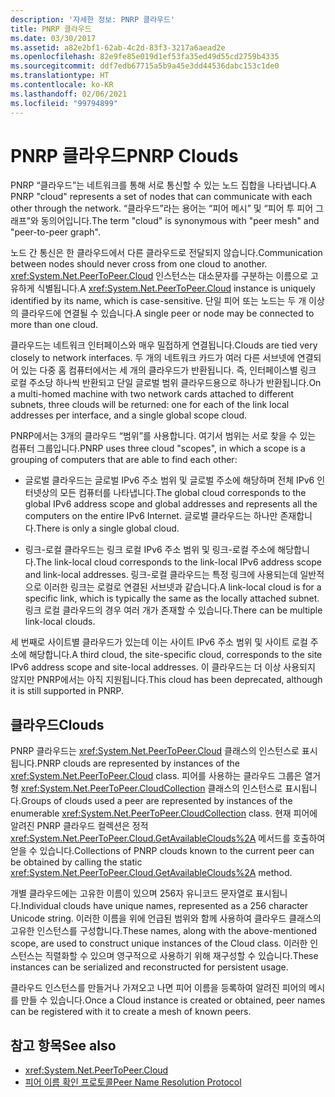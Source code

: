 ```yaml
---
description: '자세한 정보: PNRP 클라우드'
title: PNRP 클라우드
ms.date: 03/30/2017
ms.assetid: a82e2bf1-62ab-4c2d-83f3-3217a6aead2e
ms.openlocfilehash: 82e9fe85e019d1ef53fa35ed49d55cd2759b4335
ms.sourcegitcommit: ddf7edb67715a5b9a45e3dd44536dabc153c1de0
ms.translationtype: HT
ms.contentlocale: ko-KR
ms.lasthandoff: 02/06/2021
ms.locfileid: "99794899"
---
```

# <a name="pnrp-clouds"></a><span data-ttu-id="dfebe-103">PNRP 클라우드</span><span class="sxs-lookup"><span data-stu-id="dfebe-103">PNRP Clouds</span></span>

<span data-ttu-id="dfebe-104">PNRP “클라우드”는 네트워크를 통해 서로 통신할 수 있는 노드 집합을 나타냅니다.</span><span class="sxs-lookup"><span data-stu-id="dfebe-104">A PNRP "cloud" represents a set of nodes that can communicate with each other through the network.</span></span> <span data-ttu-id="dfebe-105">“클라우드”라는 용어는 “피어 메시” 및 “피어 투 피어 그래프”와 동의어입니다.</span><span class="sxs-lookup"><span data-stu-id="dfebe-105">The term "cloud" is synonymous with "peer mesh" and "peer-to-peer graph".</span></span>  
  
 <span data-ttu-id="dfebe-106">노드 간 통신은 한 클라우드에서 다른 클라우드로 전달되지 않습니다.</span><span class="sxs-lookup"><span data-stu-id="dfebe-106">Communication between nodes should never cross from one cloud to another.</span></span> <span data-ttu-id="dfebe-107"><xref:System.Net.PeerToPeer.Cloud> 인스턴스는 대소문자를 구분하는 이름으로 고유하게 식별됩니다.</span><span class="sxs-lookup"><span data-stu-id="dfebe-107">A <xref:System.Net.PeerToPeer.Cloud> instance is uniquely identified by its name, which is case-sensitive.</span></span> <span data-ttu-id="dfebe-108">단일 피어 또는 노드는 두 개 이상의 클라우드에 연결될 수 있습니다.</span><span class="sxs-lookup"><span data-stu-id="dfebe-108">A single peer or node may be connected to more than one cloud.</span></span>  
  
 <span data-ttu-id="dfebe-109">클라우드는 네트워크 인터페이스와 매우 밀접하게 연결됩니다.</span><span class="sxs-lookup"><span data-stu-id="dfebe-109">Clouds are tied very closely to network interfaces.</span></span>  <span data-ttu-id="dfebe-110">두 개의 네트워크 카드가 여러 다른 서브넷에 연결되어 있는 다중 홈 컴퓨터에서는 세 개의 클라우드가 반환됩니다. 즉, 인터페이스별 링크 로컬 주소당 하나씩 반환되고 단일 글로벌 범위 클라우드용으로 하나가 반환됩니다.</span><span class="sxs-lookup"><span data-stu-id="dfebe-110">On a multi-homed machine with two network cards attached to different subnets, three clouds will be returned: one for each of the link local addresses per interface, and a single global scope cloud.</span></span>  
  
 <span data-ttu-id="dfebe-111">PNRP에서는 3개의 클라우드 “범위”를 사용합니다. 여기서 범위는 서로 찾을 수 있는 컴퓨터 그룹입니다.</span><span class="sxs-lookup"><span data-stu-id="dfebe-111">PNRP uses three cloud "scopes", in which a scope is a grouping of computers that are able to find each other:</span></span>  
  
- <span data-ttu-id="dfebe-112">글로벌 클라우드는 글로벌 IPv6 주소 범위 및 글로벌 주소에 해당하며 전체 IPv6 인터넷상의 모든 컴퓨터를 나타냅니다.</span><span class="sxs-lookup"><span data-stu-id="dfebe-112">The global cloud corresponds to the global IPv6 address scope and global addresses and represents all the computers on the entire IPv6 Internet.</span></span> <span data-ttu-id="dfebe-113">글로벌 클라우드는 하나만 존재합니다.</span><span class="sxs-lookup"><span data-stu-id="dfebe-113">There is only a single global cloud.</span></span>  
  
- <span data-ttu-id="dfebe-114">링크-로컬 클라우드는 링크 로컬 IPv6 주소 범위 및 링크-로컬 주소에 해당합니다.</span><span class="sxs-lookup"><span data-stu-id="dfebe-114">The link-local cloud corresponds to the link-local IPv6 address scope and link-local addresses.</span></span> <span data-ttu-id="dfebe-115">링크-로컬 클라우드는 특정 링크에 사용되는데 일반적으로 이러한 링크는 로컬로 연결된 서브넷과 같습니다.</span><span class="sxs-lookup"><span data-stu-id="dfebe-115">A link-local cloud is for a specific link, which is typically the same as the locally attached subnet.</span></span> <span data-ttu-id="dfebe-116">링크 로컬 클라우드의 경우 여러 개가 존재할 수 있습니다.</span><span class="sxs-lookup"><span data-stu-id="dfebe-116">There can be multiple link-local clouds.</span></span>  
  
 <span data-ttu-id="dfebe-117">세 번째로 사이트별 클라우드가 있는데 이는 사이트 IPv6 주소 범위 및 사이트 로컬 주소에 해당합니다.</span><span class="sxs-lookup"><span data-stu-id="dfebe-117">A third cloud, the site-specific cloud, corresponds to the site IPv6 address scope and site-local addresses.</span></span> <span data-ttu-id="dfebe-118">이 클라우드는 더 이상 사용되지 않지만 PNRP에서는 아직 지원됩니다.</span><span class="sxs-lookup"><span data-stu-id="dfebe-118">This cloud has been deprecated, although it is still supported in PNRP.</span></span>  
  
## <a name="clouds"></a><span data-ttu-id="dfebe-119">클라우드</span><span class="sxs-lookup"><span data-stu-id="dfebe-119">Clouds</span></span>  

 <span data-ttu-id="dfebe-120">PNRP 클라우드는 <xref:System.Net.PeerToPeer.Cloud> 클래스의 인스턴스로 표시됩니다.</span><span class="sxs-lookup"><span data-stu-id="dfebe-120">PNRP clouds are represented by instances of the <xref:System.Net.PeerToPeer.Cloud> class.</span></span> <span data-ttu-id="dfebe-121">피어를 사용하는 클라우드 그룹은 열거형 <xref:System.Net.PeerToPeer.CloudCollection> 클래스의 인스턴스로 표시됩니다.</span><span class="sxs-lookup"><span data-stu-id="dfebe-121">Groups of clouds used a peer are represented by instances of the enumerable <xref:System.Net.PeerToPeer.CloudCollection> class.</span></span> <span data-ttu-id="dfebe-122">현재 피어에 알려진 PNRP 클라우드 컬렉션은 정적 <xref:System.Net.PeerToPeer.Cloud.GetAvailableClouds%2A> 메서드를 호출하여 얻을 수 있습니다.</span><span class="sxs-lookup"><span data-stu-id="dfebe-122">Collections of PNRP clouds known to the current peer can be obtained by calling the static <xref:System.Net.PeerToPeer.Cloud.GetAvailableClouds%2A> method.</span></span>  
  
 <span data-ttu-id="dfebe-123">개별 클라우드에는 고유한 이름이 있으며 256자 유니코드 문자열로 표시됩니다.</span><span class="sxs-lookup"><span data-stu-id="dfebe-123">Individual clouds have unique names, represented as a 256 character Unicode string.</span></span> <span data-ttu-id="dfebe-124">이러한 이름을 위에 언급된 범위와 함께 사용하여 클라우드 클래스의 고유한 인스턴스를 구성합니다.</span><span class="sxs-lookup"><span data-stu-id="dfebe-124">These names, along with the above-mentioned scope, are used to construct unique instances of the Cloud class.</span></span> <span data-ttu-id="dfebe-125">이러한 인스턴스는 직렬화할 수 있으며 영구적으로 사용하기 위해 재구성할 수 있습니다.</span><span class="sxs-lookup"><span data-stu-id="dfebe-125">These instances can be serialized and reconstructed for persistent usage.</span></span>  
  
 <span data-ttu-id="dfebe-126">클라우드 인스턴스를 만들거나 가져오고 나면 피어 이름을 등록하여 알려진 피어의 메시를 만들 수 있습니다.</span><span class="sxs-lookup"><span data-stu-id="dfebe-126">Once a Cloud instance is created or obtained, peer names can be registered with it to create a mesh of known peers.</span></span>  
  
## <a name="see-also"></a><span data-ttu-id="dfebe-127">참고 항목</span><span class="sxs-lookup"><span data-stu-id="dfebe-127">See also</span></span>

- <xref:System.Net.PeerToPeer.Cloud>
- [<span data-ttu-id="dfebe-128">피어 이름 확인 프로토콜</span><span class="sxs-lookup"><span data-stu-id="dfebe-128">Peer Name Resolution Protocol</span></span>](peer-name-resolution-protocol.md)

